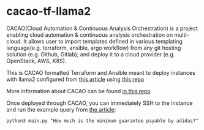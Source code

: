 # cacao-tf-llama2
CACAO(Cloud Automation & Continuous Analysis Orchestration) is a project enabling cloud automation & continuous analysis orchestration on multi-cloud.
It allows user to import templates defined in various templating language(e.g. terraform, ansible, argo workflow) from any git hosting solution (e.g. Github, Gitlab);
and deploy it to a cloud provider (e.g. OpenStack, AWS, K8S).

This is CACAO formatted Terraform and Ansible meant to deploy instances with llama2 configured from [this article](https://towardsdatascience.com/running-llama-2-on-cpu-inference-for-document-q-a-3d636037a3d8) using [this repo](https://github.com/kennethleungty/Llama-2-Open-Source-LLM-CPU-Inference)  

More information about CACAO can be found [in this repo](https://gitlab.com/cyverse/cacao)

Once deployed through CACAO, you can immediately SSH to the instance and run the example query from [the article](https://towardsdatascience.com/running-llama-2-on-cpu-inference-for-document-q-a-3d636037a3d8):
```
python3 main.py "How much is the minimum guarantee payable by adidas?"
```

